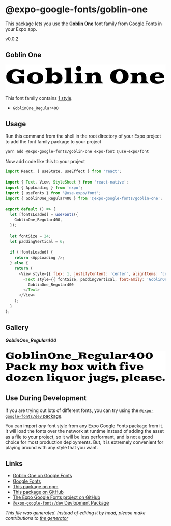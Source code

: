# @expo-google-fonts/goblin-one

This package lets you use the [**Goblin One**](https://fonts.google.com/specimen/Goblin+One) font family from [Google Fonts](https://fonts.google.com/) in your Expo app.

v0.0.2

## Goblin One

![Goblin One](./font-family.png)

This font family contains [1 style](#gallery).

- `GoblinOne_Regular400`

## Usage

Run this command from the shell in the root directory of your Expo project to add the font family package to your project
```sh
yarn add @expo-google-fonts/goblin-one expo-font @use-expo/font
```

Now add code like this to your project
```js
import React, { useState, useEffect } from 'react';

import { Text, View, StyleSheet } from 'react-native';
import { AppLoading } from 'expo';
import { useFonts } from '@use-expo/font';
import { GoblinOne_Regular400 } from '@expo-google-fonts/goblin-one';

export default () => {
  let [fontsLoaded] = useFonts({
    GoblinOne_Regular400,
  });

  let fontSize = 24;
  let paddingVertical = 6;

  if (!fontsLoaded) {
    return <AppLoading />;
  } else {
    return (
      <View style={{ flex: 1, justifyContent: 'center', alignItems: 'center' }}>
        <Text style={{ fontSize, paddingVertical, fontFamily: 'GoblinOne_Regular400' }}>
          GoblinOne_Regular400
        </Text>
      </View>
    );
  }
};

```

## Gallery

##### GoblinOne_Regular400
![GoblinOne_Regular400](./4d2f4678ed209cc09bfe4cefb1df66ef95e21a1b2f6f71fdf1c8408b5135472f.ttf.png)


## Use During Development

If you are trying out lots of different fonts, you can try using the [`@expo-google-fonts/dev` package](https://www.npmjs.com/package/@expo-google-fonts/dev).

You can import *any* font style from any Expo Google Fonts package from it. It will load the fonts
over the network at runtime instead of adding the asset as a file to your project, so it will be 
less performant, and is not a good choice for most production deployments. But, it is extremely convenient
for playing around with any style that you want.

## Links

- [Goblin One on Google Fonts](https://fonts.google.com/specimen/Goblin+One)
- [Google Fonts](https://fonts.google.com/)
- [This package on npm](https://www.npmjs.com/package/@expo-google-fonts/goblin-one)
- [This package on GitHub](https://github.com/expo/google-fonts/tree/master/font-packages/goblin-one)
- [The Expo Google Fonts project on GitHub](https://github.com/expo/google-fonts)
- [`@expo-google-fonts/dev` Devlopment Package](https://github.com/expo/google-fonts/tree/master/font-packages/dev)


*This file was generated. Instead of editing it by head, please make contributions to [the generator](https://github.com/expo/google-fonts/tree/master/packages/generator)*
